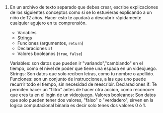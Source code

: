 1. En un archivo de texto separado que debes crear, escribe explicaciones de los siguientes conceptos como si se lo estuvieras explicando a un niño de 12 años. Hacer esto te ayudará a descubrir rápidamente cualquier agujero en tu comprensión.

	* Variables
	* Strings
	* Funciones (argumentos, `return`)
	* Declaraciones `if`
	* Valores booleanos (`true`, `false`)

    Variables: son datos que pueden ir "variando","cambiando" en el tiempo, como el nivel de poder que tiene una espada en un videojuego.
    Strings: Son datos que solo reciben letras, como tu nombre o apellido.
    Funciones: son un conjunto de instrucciones, a las que uno puede recurrir todo el tiempo, sin necesidad de reescribir.
    Declaraciones if: Te permiten hacer un "flitro" antes de hacer otra accion, como reconocer que eres tu en el login de un videojuego.
    Valores booleanos: Son datos que solo pueden tener dos valores, "falso" o "verdadero", sirven en la logica computacional binaria es decir solo tenes dos valores 0 ó 1. 